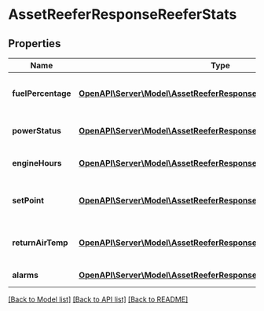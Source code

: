# AssetReeferResponseReeferStats

## Properties
Name | Type | Description | Notes
------------ | ------------- | ------------- | -------------
**fuelPercentage** | [**OpenAPI\Server\Model\AssetReeferResponseReeferStatsFuelPercentage**](AssetReeferResponseReeferStatsFuelPercentage.md) | Fuel percentage of the reefer | [optional] 
**powerStatus** | [**OpenAPI\Server\Model\AssetReeferResponseReeferStatsPowerStatus**](AssetReeferResponseReeferStatsPowerStatus.md) | Power status of the reefer | [optional] 
**engineHours** | [**OpenAPI\Server\Model\AssetReeferResponseReeferStatsEngineHours**](AssetReeferResponseReeferStatsEngineHours.md) | Engine hours of the reefer | [optional] 
**setPoint** | [**OpenAPI\Server\Model\AssetReeferResponseReeferStatsSetPoint**](AssetReeferResponseReeferStatsSetPoint.md) | Set point temperature of the reefer | [optional] 
**returnAirTemp** | [**OpenAPI\Server\Model\AssetReeferResponseReeferStatsReturnAirTemp**](AssetReeferResponseReeferStatsReturnAirTemp.md) | Return air temperature of the reefer | [optional] 
**alarms** | [**OpenAPI\Server\Model\AssetReeferResponseReeferStatsAlarms1**](AssetReeferResponseReeferStatsAlarms1.md) | Reefer alarms | [optional] 

[[Back to Model list]](../README.md#documentation-for-models) [[Back to API list]](../README.md#documentation-for-api-endpoints) [[Back to README]](../README.md)


